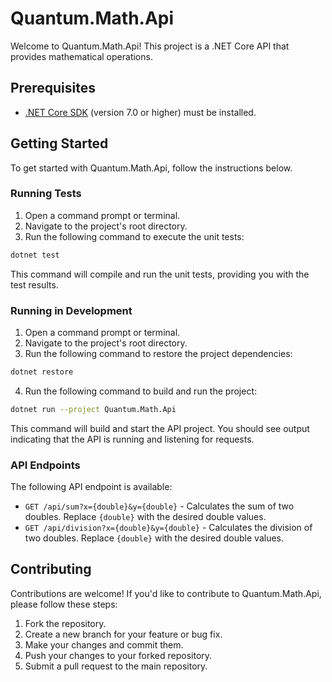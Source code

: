 # Quantum.Math.Api

Welcome to Quantum.Math.Api! This project is a .NET Core API that provides mathematical operations.

## Prerequisites

- [.NET Core SDK](https://dotnet.microsoft.com/download) (version 7.0 or higher) must be installed.

## Getting Started

To get started with Quantum.Math.Api, follow the instructions below.

### Running Tests

1. Open a command prompt or terminal.
2. Navigate to the project's root directory.
3. Run the following command to execute the unit tests:

```sh
dotnet test
```

This command will compile and run the unit tests, providing you with the test results.

### Running in Development

1. Open a command prompt or terminal.
2. Navigate to the project's root directory.
3. Run the following command to restore the project dependencies:

```sh
dotnet restore
```

4. Run the following command to build and run the project:

```sh
dotnet run --project Quantum.Math.Api
```

This command will build and start the API project. You should see output indicating that the API is running and listening for requests.

### API Endpoints

The following API endpoint is available:

- `GET /api/sum?x={double}&y={double}` - Calculates the sum of two doubles. Replace `{double}` with the desired double values.
- `GET /api/division?x={double}&y={double}` - Calculates the division of two doubles. Replace `{double}` with the desired double values.

## Contributing

Contributions are welcome! If you'd like to contribute to Quantum.Math.Api, please follow these steps:

1. Fork the repository.
2. Create a new branch for your feature or bug fix.
3. Make your changes and commit them.
4. Push your changes to your forked repository.
5. Submit a pull request to the main repository.